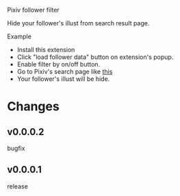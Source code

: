 Pixiv follower filter

Hide your follower's illust from search result page.

Example

- Install this extension
- Click "load follower data" button on extension's popup.
- Enable filter by on/off button.
- Go to Pixiv's search page like [this](http://www.pixiv.net/search.php?s_mode=s_tag_full&word=%E3%83%A9%E3%83%96%E3%83%A9%E3%82%A4%E3%83%96!)
- Your follower's illust will be hide.

# Changes

## v0.0.0.2
bugfix

## v0.0.0.1
release